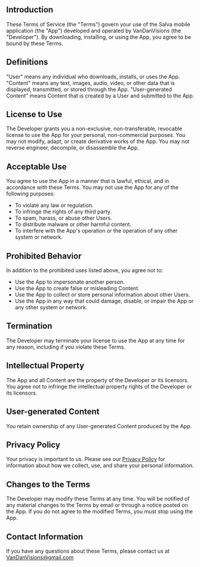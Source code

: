 ## Introduction
These Terms of Service (the "Terms") govern your use of the Salva mobile application (the "App") developed and operated by VanDanVisions (the "Developer"). By downloading, installing, or using the App, you agree to be bound by these Terms.

## Definitions
"User" means any individual who downloads, installs, or uses the App.
"Content" means any text, images, audio, video, or other data that is displayed, transmitted, or stored through the App.
"User-generated Content" means Content that is created by a User and submitted to the App.

## License to Use
The Developer grants you a non-exclusive, non-transferable, revocable license to use the App for your personal, non-commercial purposes. You may not modify, adapt, or create derivative works of the App. You may not reverse engineer, decompile, or disassemble the App.

## Acceptable Use
You agree to use the App in a manner that is lawful, ethical, and in accordance with these Terms. You may not use the App for any of the following purposes:
- To violate any law or regulation.
- To infringe the rights of any third party.
- To spam, harass, or abuse other Users.
- To distribute malware or other harmful content.
- To interfere with the App's operation or the operation of any other system or network.

## Prohibited Behavior
In addition to the prohibited uses listed above, you agree not to:
- Use the App to impersonate another person.
- Use the App to create false or misleading Content.
- Use the App to collect or store personal information about other Users.
- Use the App in any way that could damage, disable, or impair the App or any other system or network.

## Termination
The Developer may terminate your license to use the App at any time for any reason, including if you violate these Terms.

## Intellectual Property
The App and all Content are the property of the Developer or its licensors. You agree not to infringe the intellectual property rights of the Developer or its licensors.

## User-generated Content
You retain ownership of any User-generated Content produced by the App.

## Privacy Policy
Your privacy is important to us. Please see our [Privacy Policy](https://github.com/DanTheMan9889/VanDan-Visions/blob/main/salva-privacy-policy.md) for information about how we collect, use, and share your personal information.

## Changes to the Terms
The Developer may modify these Terms at any time. You will be notified of any material changes to the Terms by email or through a notice posted on the App. If you do not agree to the modified Terms, you must stop using the App.

## Contact Information
If you have any questions about these Terms, please contact us at VanDanVisions@gmail.com
